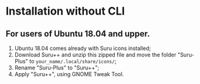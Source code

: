 # Installation without CLI

## For users of Ubuntu 18.04 and upper.

1. Ubuntu 18.04 comes already with Suru icons installed;
2. Download Suru++ and unzip this zipped file and move the folder "Suru-Plus" to `your_name/.local/share/icons/`;
3. Rename "Suru-Plus" to "Suru++";
4. Apply "Suru++", using GNOME Tweak Tool.